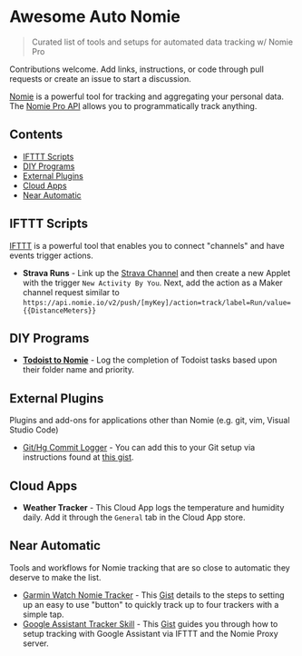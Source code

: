 # Awesome Auto Nomie
> Curated list of tools and setups for automated data tracking w/ Nomie Pro

Contributions welcome. Add links, instructions, or code through pull requests or create an issue to start a discussion.

[Nomie](https://nomie.io) is a powerful tool for tracking and aggregating your personal data. The [Nomie Pro API](https://connect.nomie.io/#/) allows you to programmatically track anything.

## Contents
- [IFTTT Scripts](#ifttt-scripts)
- [DIY Programs](#diy-programs)
- [External Plugins](#external-plugins)
- [Cloud Apps](#cloud-apps)
- [Near Automatic](#near-automatic)

## IFTTT Scripts
[IFTTT](https://ifttt.com) is a powerful tool that enables you to connect "channels" and have events trigger actions.
- **Strava Runs** - Link up the [Strava Channel](https://ifttt.com/strava) and then create a new Applet with the trigger `New Activity By You`. Next, add the action as a Maker channel request similar to `https://api.nomie.io/v2/push/[myKey]/action=track/label=Run/value={{DistanceMeters}}`

## DIY Programs
- [**Todoist to Nomie**](https://github.com/huberf/TodoistToNomie) - Log the completion of Todoist tasks based upon their folder name and priority.

## External Plugins
Plugins and add-ons for applications other than Nomie (e.g. git, vim, Visual Studio Code)
- [Git/Hg Commit Logger](https://thejeshgn.com/2017/05/03/logging-code-commits-with-nomie/) - You can add this to your Git setup via instructions found at [this gist](https://gist.github.com/thejeshgn/c81d784a8a81db41f97eaa6c5d4f6ffb).

## Cloud Apps
- **Weather Tracker** - This Cloud App logs the temperature and humidity daily. Add it through the `General` tab in the Cloud App store.

## Near Automatic
Tools and workflows for Nomie tracking that are so close to automatic they deserve to make the list.
- [Garmin Watch Nomie Tracker](https://gist.github.com/huberf/8ecf6d3514e11ada83e6164789b4e37b) - This [Gist](https://gist.github.com/huberf/8ecf6d3514e11ada83e6164789b4e37b) details to the steps to setting up an easy to use "button" to quickly track up to four trackers with a simple tap.
- [Google Assistant Tracker Skill](https://gist.github.com/huberf/b51832c3a76ecca8cbc5eb89eb2e93c7) - This [Gist](https://gist.github.com/huberf/b51832c3a76ecca8cbc5eb89eb2e93c7) guides you through how to setup tracking with Google Assistant via IFTTT and the Nomie Proxy server.
